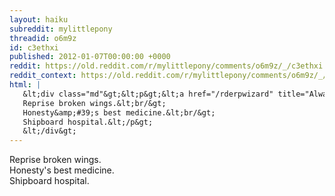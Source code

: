 ```yaml
---
layout: haiku
subreddit: mylittlepony
threadid: o6m9z
id: c3ethxi
published: 2012-01-07T00:00:00 +0000
reddit: https://old.reddit.com/r/mylittlepony/comments/o6m9z/_/c3ethxi
reddit_context: https://old.reddit.com/r/mylittlepony/comments/o6m9z/_/c3ethxi?context=3
html: |
   &lt;div class="md"&gt;&lt;p&gt;&lt;a href="/rderpwizard" title="Always Relevant / Missed Sexy Nurse Prediction / Paper Bag Princess"&gt;&lt;/a&gt; 
   Reprise broken wings.&lt;br/&gt;
   Honesty&amp;#39;s best medicine.&lt;br/&gt;
   Shipboard hospital.&lt;/p&gt;
   &lt;/div&gt;
---
```


[](/rderpwizard "Always Relevant / Missed Sexy Nurse Prediction / Paper Bag Princess") 
Reprise broken wings.  
Honesty's best medicine.  
Shipboard hospital.